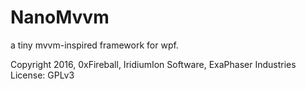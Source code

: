 # NanoMvvm
a tiny mvvm-inspired framework for wpf.

Copyright 2016, 0xFireball, IridiumIon Software, ExaPhaser Industries
License: GPLv3
